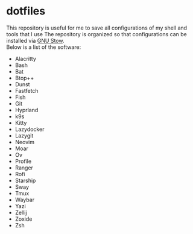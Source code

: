 # dotfiles

This repository is useful for me to save all configurations of my shell and tools that I use 
The repository is organized so that configurations can be installed via [GNU Stow](https://www.gnu.org/software/stow/).  
Below is a list of the software:  
- Alacritty
- Bash
- Bat
- Btop++
- Dunst
- Fastfetch
- Fish
- Git
- Hyprland
- k9s
- Kitty
- Lazydocker
- Lazygit
- Neovim
- Moar
- Ov
- Profile
- Ranger
- Rofi
- Starship
- Sway
- Tmux
- Waybar
- Yazi
- Zellij
- Zoxide
- Zsh
